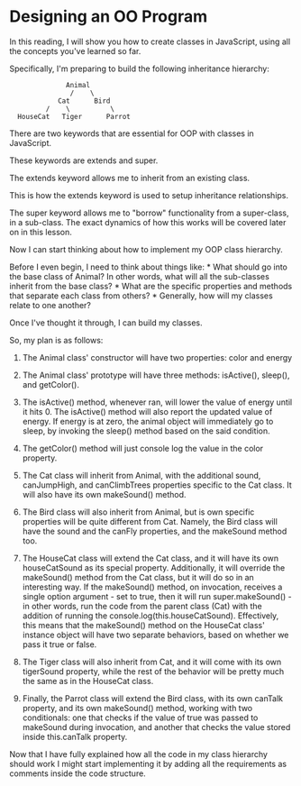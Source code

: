 # Designing an OO Program
In this reading, I will show you how to create classes in JavaScript, using all the concepts you've learned so far.

Specifically, I'm preparing to build the following inheritance hierarchy:

                  Animal
                   /    \
                Cat      Bird
             /    \          \
      HouseCat   Tiger      Parrot

There are two keywords that are essential for OOP with classes in JavaScript.

These keywords are extends and super.

The extends keyword allows me to inherit from an existing class.

This is how the extends keyword is used to setup inheritance relationships.

The super keyword allows me to "borrow" functionality from a super-class, in a sub-class. The exact dynamics of how this works will be covered later on in this lesson.

Now I can start thinking about how to implement my OOP class hierarchy.

Before I even begin, I need to think about things like: * What should go into the base class of Animal? In other words, what will all the sub-classes inherit from the base class? * What are the specific properties and methods that separate each class from others? * Generally, how will my classes relate to one another?

Once I've thought it through, I can build my classes.

So, my plan is as follows: 

1. The Animal class' constructor will have two properties: color and energy 

2. The Animal class' prototype will have three methods: isActive(), sleep(), and getColor(). 

3. The isActive() method, whenever ran, will lower the value of energy until it hits 0. The isActive() method will also report the updated value of energy. If energy is at zero, the animal object will immediately go to sleep, by invoking the sleep() method based on the said condition. 

4. The getColor() method will just console log the value in the color property. 

5. The Cat class will inherit from Animal, with the additional sound, canJumpHigh, and canClimbTrees properties specific to the Cat class. It will also have its own makeSound() method. 

6. The Bird class will also inherit from Animal, but is own specific properties will be quite different from Cat. Namely, the Bird class will have the sound and the canFly properties, and the makeSound method too. 

7. The HouseCat class will extend the Cat class, and it will have its own houseCatSound as its special property. Additionally, it will override the makeSound() method from the Cat class, but it will do so in an interesting way. If the makeSound() method, on invocation, receives a single option argument - set to true, then it will run super.makeSound() - in other words, run the code from the parent class (Cat) with the addition of running the console.log(this.houseCatSound). Effectively, this means that the makeSound() method on the HouseCat class' instance object will have two separate behaviors, based on whether we pass it true or false. 

8. The Tiger class will also inherit from Cat, and it will come with its own tigerSound property, while the rest of the behavior will be pretty much the same as in the HouseCat class. 

9. Finally, the Parrot class will extend the Bird class, with its own canTalk property, and its own makeSound() method, working with two conditionals: one that checks if the value of true was passed to makeSound during invocation, and another that checks the value stored inside this.canTalk property.  

Now that I have fully explained how all the code in my class hierarchy should work I might start implementing it by adding all the requirements as comments inside the code structure.